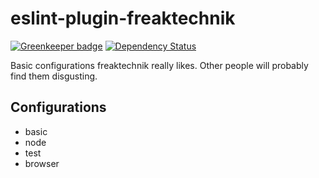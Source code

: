 # eslint-plugin-freaktechnik

[![Greenkeeper badge](https://badges.greenkeeper.io/freaktechnik/eslint-plugin-freaktechnik.svg)](https://greenkeeper.io/)
[![Dependency Status](https://dependencyci.com/github/freaktechnik/get-firefox/badge)](https://dependencyci.com/github/freaktechnik/get-firefox)

Basic configurations freaktechnik really likes. Other people will probably find them disgusting.

## Configurations

 - basic
 - node
 - test
 - browser
